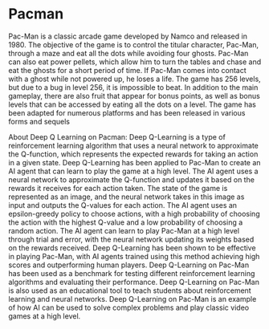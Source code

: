 # Pacman
Pac-Man is a classic arcade game developed by Namco and released in 1980.
The objective of the game is to control the titular character, Pac-Man, through a maze and eat all the dots while avoiding four ghosts.
Pac-Man can also eat power pellets, which allow him to turn the tables and chase and eat the ghosts for a short period of time.
If Pac-Man comes into contact with a ghost while not powered up, he loses a life.
The game has 256 levels, but due to a bug in level 256, it is impossible to beat.
In addition to the main gameplay, there are also fruit that appear for bonus points, as well as bonus levels that can be accessed by eating all the dots on a level.
The game has been adapted for numerous platforms and has been released in various forms and sequels


About Deep Q Learning on Pacman:
Deep Q-Learning is a type of reinforcement learning algorithm that uses a neural network to approximate the Q-function, which represents the expected rewards for taking an action in a given state.
Deep Q-Learning has been applied to Pac-Man to create an AI agent that can learn to play the game at a high level.
The AI agent uses a neural network to approximate the Q-function and updates it based on the rewards it receives for each action taken.
The state of the game is represented as an image, and the neural network takes in this image as input and outputs the Q-values for each action.
The AI agent uses an epsilon-greedy policy to choose actions, with a high probability of choosing the action with the highest Q-value and a low probability of choosing a random action.
The AI agent can learn to play Pac-Man at a high level through trial and error, with the neural network updating its weights based on the rewards received.
Deep Q-Learning has been shown to be effective in playing Pac-Man, with AI agents trained using this method achieving high scores and outperforming human players.
Deep Q-Learning on Pac-Man has been used as a benchmark for testing different reinforcement learning algorithms and evaluating their performance.
Deep Q-Learning on Pac-Man is also used as an educational tool to teach students about reinforcement learning and neural networks.
Deep Q-Learning on Pac-Man is an example of how AI can be used to solve complex problems and play classic video games at a high level.


